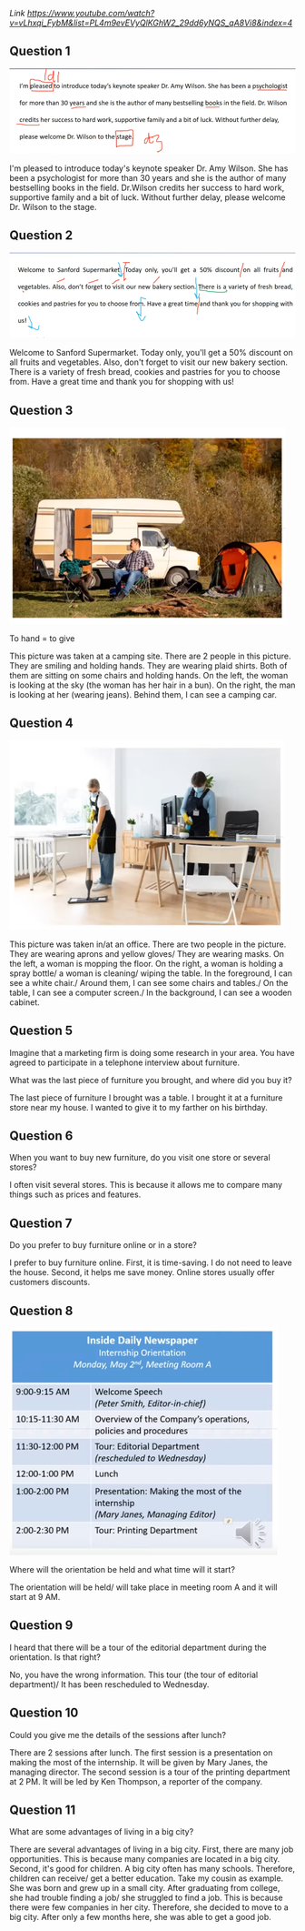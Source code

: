 _Link https://www.youtube.com/watch?v=vLhxqi_FybM&list=PL4m9evEVyQlKGhW2_29dd6yNQS_qA8Vi8&index=4_

## Question 1

![](./Images/mock-test-17-1.png)

I'm pleased to introduce today's keynote speaker Dr. Amy Wilson. She has been a psychologist for more than 30 years and she is the author of many bestselling books in the field. Dr.Wilson credits her success to hard work, supportive family and a bit of luck. Without further delay, please welcome Dr. Wilson to the stage.

## Question 2

![](./Images/mock-test-17-2.png)

Welcome to Sanford Supermarket. Today only, you'll get a 50% discount on all fruits and vegetables. Also, don't forget to visit our new bakery section. There is a variety of fresh bread, cookies and pastries for you to choose from. Have a great time and thank you for shopping with us!

## Question 3

![](./Images/mock-test-17-3.png)

To hand = to give

This picture was taken at a camping site. There are 2 people in this picture. They are smiling and holding hands. They are wearing plaid shirts. Both of them are sitting on some chairs and holding hands. On the left, the woman is looking at the sky (the woman has her hair in a bun). On the right, the man is looking at her (wearing jeans). Behind them, I can see a camping car.

## Question 4

![](./Images/mock-test-17-4.png)

This picture was taken in/at an office. There are two people in the picture. They are wearing aprons and yellow gloves/ They are wearing masks. On the left, a woman is mopping the floor. On the right, a woman is holding a spray bottle/ a woman is cleaning/ wiping the table. In the foreground, I can see a white chair./ Around them, I can see some chairs and tables./ On the table, I can see a computer screen./ In the background, I can see a wooden cabinet.

## Question 5

Imagine that a marketing firm is doing some research in your area. You have agreed to participate in a telephone interview about furniture.

What was the last piece of furniture you brought, and where did you buy it?

The last piece of furniture I brought was a table. I brought it at a furniture store near my house. I wanted to give it to my farther on his birthday.

## Question 6

When you want to buy new furniture, do you visit one store or several stores?

I often visit several stores. This is because it allows me to compare many things such as prices and features.

## Question 7

Do you prefer to buy furniture online or in a store?

I prefer to buy furniture online. First, it is time-saving. I do not need to leave the house. Second, it helps me save money. Online stores usually offer customers discounts.

## Question 8

![](./Images/mock-test-17-5.png)

Where will the orientation be held and what time will it start?

The orientation will be held/ will take place in meeting room A and it will start at 9 AM.

## Question 9

I heard that there will be a tour of the editorial department during the orientation. Is that right?

No, you have the wrong information. This tour (the tour of editorial department)/ It has been rescheduled to Wednesday.

## Question 10

Could you give me the details of the sessions after lunch?

There are 2 sessions after lunch. The first session is a presentation on making the most of the internship. It will be given by Mary Janes, the managing director. The second session is a tour of the printing department at 2 PM. It will be led by Ken Thompson, a reporter of the company.

## Question 11

What are some advantages of living in a big city?

There are several advantages of living in a big city. First, there are many job opportunities. This is because many companies are located in a big city. Second, it's good for children. A big city often has many schools. Therefore, children can receive/ get a better education. Take my cousin as example. She was born and grew up in a small city. After graduating from college, she had trouble finding a job/ she struggled to find a job. This is because there were few companies in her city. Therefore, she decided to move to a big city. After only a few months here, she was able to get a good job.
